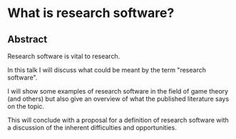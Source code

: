 # What is research software?

## Abstract

Research software is vital to research.

In this talk I will discuss what could be meant by the term "research software".

I will show some examples of research software in the field of game theory (and
others) but
also give an overview of what the published literature says on the topic.

This will conclude with a proposal for a definition of research software with a
discussion of the inherent difficulties and opportunities.
